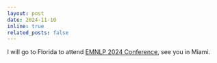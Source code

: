 ```yaml
---
layout: post
date: 2024-11-10 
inline: true
related_posts: false
---
```


I will go to Florida to attend [EMNLP 2024 Conference](https://2024.emnlp.org/), see you in Miami.
